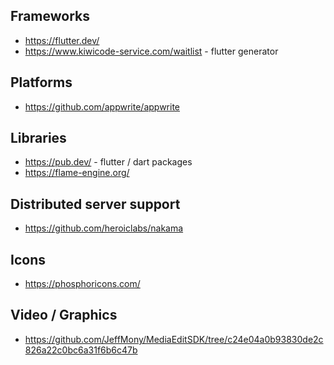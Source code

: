 

## Frameworks
* https://flutter.dev/
* https://www.kiwicode-service.com/waitlist - flutter generator

## Platforms
* https://github.com/appwrite/appwrite

## Libraries
* https://pub.dev/ - flutter / dart packages
* https://flame-engine.org/

## Distributed server support
* https://github.com/heroiclabs/nakama

## Icons
* https://phosphoricons.com/

## Video / Graphics
* https://github.com/JeffMony/MediaEditSDK/tree/c24e04a0b93830de2c826a22c0bc6a31f6b6c47b